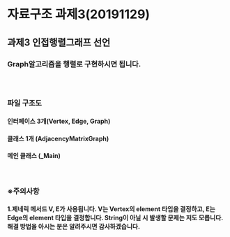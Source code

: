 # 자료구조 과제3(20191129)

<h2>과제3 인접행렬그래프 선언</h2>

<h3>Graph알고리즘을 행렬로 구현하시면 됩니다.<h3>
<br>
<h3>파일 구조도</h3>
<h4>인터페이스 3개(Vertex, Edge, Graph)</h4>
<h4>클래스 1개    (AdjacencyMatrixGraph)</h4>
<h4>메인 클래스   (_Main)</h4>
<br>
<h3>※주의사항</h3>
<h4>1.제네릭 메서드 V, E가 사용됩니다. V는 Vertex의 element 타입을 결정하고, E는 Edge의 element 타입을 결정합니다. String이 아닐 시 발생할 문제는 저도 모릅니다. 해결 방법을 아시는 분은 알려주시면 감사하겠습니다.</h4>
